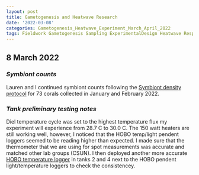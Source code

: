 ```yaml
---
layout: post
title: Gametogenesis and Heatwave Research
date: '2022-03-08'
categories: Gametogenesis_Heatwave_Experiment_March_April_2022
tags: Fieldwork Gametogenesis Sampling ExperimentalDesign Heatwave Respirometry
---
```


## 8 March 2022

### *Symbiont counts*

Lauren and I continued symbiont counts following the [Symbiont density protocol](https://github.com/urol-e5/protocols/blob/master/2020-01-07-Cell_Density-Protocol.md) for 73 corals collected in January and February 2022. 

### *Tank preliminary testing notes*

Diel temperature cycle was set to the highest temperature flux my experiment will experience from 28.7 C to 30.0 C. The 150 watt heaters are still working well, however, I noticed that the HOBO temp/light pendent loggers seemed to be reading higher than expected. I made sure that the thermometer that we are using for spot measurements was accurate and matched other lab groups (CSUN). I then deployed another more accurate [HOBO temperature logger](https://www.onsetcomp.com/products/data-loggers/u22-001/) in tanks 2 and 4 next to the HOBO pendent light/temperature loggers to check the consistencey. 
